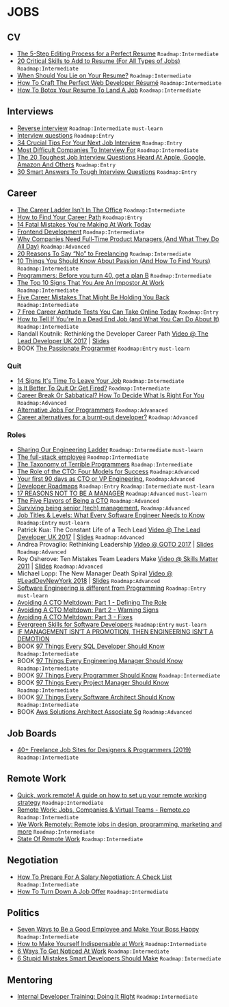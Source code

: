 # JOBS

## CV

- [The 5-Step Editing Process for a Perfect Resume](https://mashable.com/2014/03/15/editing-resume/) `Roadmap:Intermediate`
- [20 Critical Skills to Add to Resume (For All Types of Jobs)](https://www.lifehack.org/836615/resume-skills) `Roadmap:Intermediate`
- [When Should You Lie on Your Resume?](https://lifehacker.com/when-should-you-lie-on-your-resume-955825518) `Roadmap:Intermediate`
- [How To Craft The Perfect Web Developer Résumé](https://www.smashingmagazine.com/2018/06/web-developer-resume/) `Roadmap:Intermediate`
- [How To Botox Your Resume To Land A Job](https://www.forbes.com/sites/nextavenue/2013/08/28/how-to-botox-your-resume-to-land-a-job) `Roadmap:Intermediate`

## Interviews

- [Reverse interview](https://github.com/viraptor/reverse-interview) `Roadmap:Intermediate` `must-learn`
- [Interview questions](https://github.com/odino/interviews) `Roadmap:Entry`
- [34 Crucial Tips For Your Next Job Interview](https://www.lifehack.org/articles/work/34-crucial-tips-for-your-next-job-interview.html) `Roadmap:Entry`
- [Most Difficult Companies To Interview For](https://www.businessinsider.com/most-difficult-companies-to-interview-for-2013-8) `Roadmap:Intermediate`
- [The 20 Toughest Job Interview Questions Heard At Apple, Google, Amazon And Others](https://www.businessinsider.com/toughest-job-interview-questions-2013-7) `Roadmap:Entry`
- [30 Smart Answers To Tough Interview Questions](https://www.businessinsider.com/30-smart-answers-to-tough-interview-questions-2013-8) `Roadmap:Entry`

## Career

- [The Career Ladder Isn’t In The Office](https://medium.com/hackernoon/the-career-ladder-isnt-in-the-office-43cfe5e3b066) `Roadmap:Intermediate`
- [How to Find Your Career Path](https://lifehacker.com/top-10-ways-to-find-your-career-path-1628537579) `Roadmap:Entry`
- [14 Fatal Mistakes You're Making At Work Today](https://www.forbes.com/sites/jasonnazar/2014/10/21/14-fatal-mistakes-youre-making-at-work-today)
- [Frontend Development](https://github.com/dypsilon/frontend-dev-bookmarks) `Roadmap:Intermediate`
- [Why Companies Need Full-Time Product Managers (And What They Do All Day)](https://www.smashingmagazine.com/2014/09/why-companies-need-full-time-product-managers/) `Roadmap:Advanced`
- [20 Reasons To Say “No” to Freelancing](https://www.hongkiat.com/blog/reasons-not-to-freelance/) `Roadmap:Intermediate`
- [10 Things You Should Know About Passion (And How To Find Yours)](https://www.hongkiat.com/blog/finding-passion/) `Roadmap:Intermediate`
- [Programmers: Before you turn 40, get a plan B](https://improvingsoftware.com/2009/05/19/programmers-before-you-turn-40-get-a-plan-b/) `Roadmap:Intermediate`
- [The Top 10 Signs That You Are An Impostor At Work](https://www.forbes.com/sites/kathycaprino/2013/08/14/the-top-10-signs-that-you-are-an-impostor-at-work) `Roadmap:Intermediate`
- [Five Career Mistakes That Might Be Holding You Back](https://lifehacker.com/five-career-mistakes-that-might-be-holding-you-back-1596535994) `Roadmap:Intermediate`
- [7 Free Career Aptitude Tests You Can Take Online Today](https://blog.hubspot.com/marketing/career-aptitude-tests) `Roadmap:Entry`
- [How to Tell If You're In a Dead End Job (and What You Can Do About It)](https://lifehacker.com/how-to-tell-if-youre-in-a-dead-end-job-and-what-you-ca-910478489) `Roadmap:Intermediate`
- Randall Koutnik: Rethinking the Developer Career Path [Video @ The Lead Developer UK 2017](https://www.youtube.com/watch?v=yIPbE7BssOs) | [Slides](https://speakerdeck.com/rkoutnik/implementers-solvers-finders-rethinking-the-developer-career-path)
- BOOK [The Passionate Programmer](https://www.amazon.com/Passionate-Programmer-Remarkable-Development-Pragmatic-ebook/dp/B00AYQNR5U) `Roadmap:Entry` `must-learn`

### Quit

- [14 Signs It's Time To Leave Your Job](https://www.forbes.com/sites/jacquelynsmith/2013/09/04/14-signs-its-time-to-leave-your-job) `Roadmap:Intermediate`
- [Is It Better To Quit Or Get Fired?](https://www.forbes.com/sites/deborahljacobs/2013/07/31/is-it-better-to-quit-or-get-fired) `Roadmap:Intermediate`
- [Career Break Or Sabbatical? How To Decide What Is Right For You](https://www.careershifters.org/expert-advice/career-break-or-sabbatical-how-to-decide-what-is-right-for-you) `Roadmap:Advanced`
- [Alternative Jobs For Programmers](http://wiki.c2.com/?AlternativeJobsForProgrammers) `Roadmap:Advanaced`
- [Career alternatives for a burnt-out developer?](https://ask.metafilter.com/124950/Career-alternatives-for-a-burntout-developer) `Roadmap:Advanced`

### Roles

- [Sharing Our Engineering Ladder](http://dresscode.renttherunway.com/blog/ladder) `Roadmap:Intermediate` `must-learn`
- [The full-stack employee](https://medium.com/chris-messina/the-full-stack-employee-ed0db089f0a1) `Roadmap:Intermediate`
- [The Taxonomy of Terrible Programmers](http://www.aaronstannard.com/the-taxonomy-of-terrible-programmers/) `Roadmap:Intermediate`
- [The Role of the CTO: Four Models for Success](http://www.brixtonspa.com/Career/The_Role_of_the_CTO_4Models.pdf) `Roadmap:Advanced`
- [Your first 90 days as CTO or VP Engineering.](https://lethain.com/first-ninety-days-cto-vpe/) `Roadmap:Advanced`
- [Developer Roadmaps](https://roadmap.sh/) `Roadmap:Entry` `Roadmap:Intermediate` `must-learn`
- [17 REASONS NOT TO BE A MANAGER](https://charity.wtf/2019/09/08/reasons-not-to-be-a-manager/) `Roadmap:Advanced` `must-learn`
- [The Five Flavors of Being a CTO](https://www.linkedin.com/pulse/five-flavors-being-cto-matt-tucker/) `Roadmap:Advanced`
- [Surviving being senior (tech) management.](https://medium.com/@kellan/surviving-being-senior-tech-management-aa6654efd027) `Roadmap:Advanced`
- [Job Titles & Levels: What Every Software Engineer Needs to Know](https://www.holloway.com/s/trh-job-titles-levels-fundamentals-for-software-engineering) `Roadmap:Entry` `must-learn`
- Patrick Kua: The Constant Life of a Tech Lead [Video @ The Lead Developer UK 2017](https://www.youtube.com/watch?v=9jd_vpcLK50) | [Slides](https://www.slideshare.net/patkua/constant-life-of-a-tech-lead) `Roadmap:Advanced`
- Andrea Provaglio: Rethinking Leadership [Video @ GOTO 2017](https://www.youtube.com/watch?v=A04Pu5LlzHw) | [Slides](https://files.gotocon.com/uploads/slides/conference_7/273/original/GOTO%20Berlin%20-%20Rethinking%20Leadership-2.pdf) `Roadmap:Advanced`
- Roy Osherove: Ten Mistakes Team Leaders Make [Video @ Skills Matter 2011](https://www.youtube.com/watch?v=qhjXc6niO3k) | [Slides](https://www.slideshare.net/royosherove/ten-mistakes-software-team-leaders-make-by-roy-osherove-5whyscom) `Roadmap:Advanced`
- Michael Lopp: The New Manager Death Spiral [Video @ #LeadDevNewYork 2018](https://www.youtube.com/watch?v=pAbU3WJ-NBw) | [Slides](https://speakerdeck.com/calibrate/9-new-manager-death-spiral) `Roadmap:Advanced`
- [Software Engineering is different from Programming](https://medium.com/edge-coders/software-engineering-is-different-from-programming-b108c135af26) `Roadmap:Entry` `must-learn`
- [Avoiding A CTO Meltdown: Part 1 - Defining The Role](http://www.forbes.com/sites/danwoods/2013/08/22/avoiding-a-cto-meltdown-part-1-defining-the-cto-role/)
- [Avoiding A CTO Meltdown: Part 2 - Warning Signs](http://www.forbes.com/sites/danwoods/2013/08/26/avoiding-a-cto-meltdown-part-2-warning-signs/)
- [Avoiding A CTO Meltdown: Part 3 - Fixes](https://www.forbes.com/sites/danwoods/2013/09/12/avoiding-a-cto-meltdown-part-3-fixes/)
- [Evergreen Skills for Software Developers](https://github.com/romenrg/evergreen-skills-developers) `Roadmap:Entry` `must-learn`
- [IF MANAGEMENT ISN’T A PROMOTION, THEN ENGINEERING ISN’T A DEMOTION](https://charity.wtf/2020/09/06/if-management-isnt-a-promotion-then-engineering-isnt-a-demotion/)
- BOOK [97 Things Every SQL Developer Should Know](https://www.amazon.com/Things-Every-Developer-Should-Know/dp/0596804334) `Roadmap:Intermediate`
- BOOK [97 Things Every Engineering Manager Should Know](https://www.amazon.com/Things-Every-Engineering-Manager-Should/dp/1492050903) `Roadmap:Intermediate`
- BOOK [97 Things Every Programmer Should Know](https://www.amazon.com/Things-Every-Programmer-Should-Know/dp/0596809484) `Roadmap:Intermediate`
- BOOK [97 Things Every Project Manager Should Know](https://www.amazon.com/Things-Every-Project-Manager-Should/dp/0596804164) `Roadmap:Intermediate`
- BOOK [97 Things Every Software Architect Should Know](https://www.amazon.com/Things-Every-Software-Architect-Should/dp/059652269X) `Roadmap:Intermediate`
- BOOK [Aws Solutions Architect Associate Sg](https://www.amazon.com/AWS-Certified-Solutions-Architect-Official/dp/1119138558) `Roadmap:Advanced`

## Job Boards

- [40+ Freelance Job Sites for Designers & Programmers (2019)](https://www.hongkiat.com/blog/50-freelance-job-sites-for-designers-programmers-best-of/) `Roadmap:Intermediate`

## Remote Work

- [Quick, work remote! A guide on how to set up your remote working strategy](https://intenseminimalism.com/2020/quick-work-remote/) `Roadmap:Intermediate`
- [Remote Work: Jobs, Companies & Virtual Teams - Remote.co](https://remote.co/) `Roadmap:Intermediate`
- [We Work Remotely: Remote jobs in design, programming, marketing and more](https://weworkremotely.com/) `Roadmap:Intermediate`
- [State Of Remote Work](https://buffer.com/state-of-remote-work-2019) `Roadmap:Intermediate`

## Negotiation

- [How To Prepare For A Salary Negotiation: A Check List](https://99u.adobe.com/articles/61016/how-to-prepare-for-a-salary-negotiation-a-check-list) `Roadmap:Intermediate`
- [How To Turn Down A Job Offer](https://www.forbes.com/sites/jacquelynsmith/2013/08/13/how-to-turn-down-a-job-offer-2) `Roadmap:Intermediate`

## Politics

- [Seven Ways to Be a Good Employee and Make Your Boss Happy](https://lifehacker.com/seven-ways-to-be-a-good-employee-and-make-your-boss-hap-1622335033) `Roadmap:Intermediate`
- [How to Make Yourself Indispensable at Work](https://lifehacker.com/how-to-make-yourself-indispensable-at-work-1113590784) `Roadmap:Intermediate`
- [6 Ways To Get Noticed At Work](https://www.businessinsider.com/6-ways-to-get-noticed-at-work-2013-8) `Roadmap:Intermediate`
- [6 Stupid Mistakes Smart Developers Should Make](https://www.sitepoint.com/6-stupid-mistakes-smart-developers-should-make/) `Roadmap:Intermediate`

## Mentoring

- [Internal Developer Training: Doing It Right](https://www.smashingmagazine.com/2014/09/internal-developer-training-doing-it-right/) `Roadmap:Intermediate`

